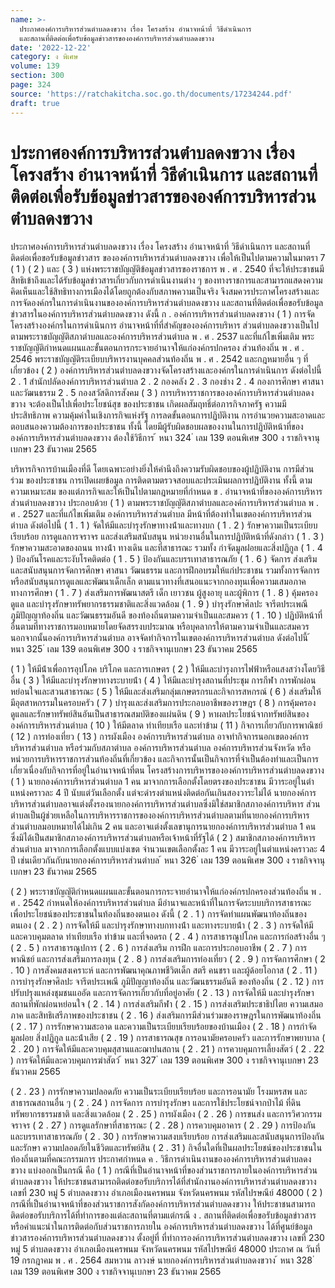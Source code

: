 ```yaml
---
name: >-
  ประกาศองค์การบริหารส่วนตำบลดงขวาง เรื่อง โครงสร้าง อำนาจหน้าที่ วิธีดำเนินการ
  และสถานที่ติดต่อเพื่อรับข้อมูลข่าวสารขององค์การบริหารส่วนตำบลดงขวาง
date: '2022-12-22'
category: ง พิเศษ
volume: 139
section: 300
page: 324
source: 'https://ratchakitcha.soc.go.th/documents/17234244.pdf'
draft: true
---
```


# ประกาศองค์การบริหารส่วนตำบลดงขวาง เรื่อง โครงสร้าง อำนาจหน้าที่ วิธีดำเนินการ และสถานที่ติดต่อเพื่อรับข้อมูลข่าวสารขององค์การบริหารส่วนตำบลดงขวาง

ประกาศองค์การบริหารส่วนตําบลดงขวาง เรื่อง โครงสร้าง อํานาจหน้าที่ วิธีดําเนินการ และสถานที่ติดต่อเพื่อขอรับข้อมูลข่าวสาร ขององค์การบริหารส่วนตําบลดงขวาง เพื่อให้เป็นไปตามความในมาตรา 7 ( 1 ) ( 2 ) และ ( 3 ) แห่งพระราชบัญญัติข้อมูลข่าวสารของราชการ พ . ศ . 2540 ที่จะให้ประชาชนมีสิทธิเข้าถึงและได้รับข้อมูลข่าวสารเกี่ยวกับการดําเนินงานต่าง ๆ ของทางราชการและสามารถแสดงความคิดเห็นและใช้สิทธิทางการเมืองได้โดยถูกต้องกับสภาพความเป็นจริง จึงสมควรประกาศโครงสร้างและการจัดองค์กรในการดําเนินงานขององค์การบริหารส่วนตําบลดงขวาง และสถานที่ติดต่อเพื่อขอรับข้อมูลข่าวสารในองค์การบริหารส่วนตําบลดงขวาง ดังนี้ ก . องค์การบริหารส่วนตําบลดงขวาง ( 1 ) การจัดโครงสร้างองค์กรในการดําเนินการ อํานาจหน้าที่ที่สําคัญขององค์การบริหาร ส่วนตําบลดงขวางเป็นไปตามพระราชบัญญัติสภาตําบลและองค์การบริหารส่วนตําบล พ . ศ . 2537 และที่แก้ไขเพิ่มเติม พระราชบัญญัติกําหนดแผนและขั้นตอนการกระจายอํานาจให้แก่องค์กรปกครอง ส่วนท้องถิ่น พ . ศ . 2546 พระราชบัญญัติระเบียบบริหารงานบุคคลส่วนท้องถิ่น พ . ศ . 2542 และกฎหมายอื่น ๆ ที่เกี่ยวข้อง ( 2 ) องค์การบริหารส่วนตําบลดงขวางจัดโครงสร้างและองค์กรในการดําเนินการ ดังต่อไปนี้ 2 . 1 สํานักปลัดองค์การบริหารส่วนตําบล 2 . 2 กองคลัง 2 . 3 กองช่าง 2 . 4 กองการศึกษา ศาสนาและวัฒนธรรม 2 . 5 กองสวัสดิการสังคม ( 3 ) การบริหารราชการขององค์การบริหารส่วนตําบลดงขวาง จะต้องเป็นไปเพื่อประโยชน์สุข ของประชาชน เกิดผลสัมฤทธิ์ต่อภารกิจภาครัฐ ความมีประสิทธิภาพ ความคุ้มค่าในเชิงภารกิจแห่งรัฐ การลดขั้นตอนการปฏิบัติงาน การอํานวยความสะอาดและตอบสนองความต้องการของประชาชน ทั้งนี้ โดยมีผู้รับผิดชอบผลของงานในการปฏิบัติหน้าที่ขององค์การบริหารส่วนตําบลดงขวาง ต้องใช้วิธีการ ้ หนา 324 ่ เลม 139 ตอนพิเศษ 300 ง ราชกิจจานุเบกษา 23 ธันวาคม 2565

บริหารกิจการบ้านเมืองที่ดี โดยเฉพาะอย่างยิ่งให้คํานึงถึงความรับผิดชอบของผู้ปฏิบัติงาน การมีส่วนร่วม ของประชาชน การเปิดเผยข้อมูล การติดตามตรวจสอบและประเมินผลการปฏิบัติงาน ทั้งนี้ ตามความเหมาะสม ของแต่ภารกิจและให้เป็นไปตามกฎหมายที่กําหนด ข . อํานาจหน้าที่ขององค์การบริหารส่วนตําบลดงขวาง ประกอบด้วย ( 1 ) ตามพระราชบัญญัติสภาตําบลและองค์การบริหารส่วนตําบล พ . ศ . 2527 และที่แก้ไขเพิ่มเติม องค์การบริหารส่วนตําบล มีหน้าที่ต้องทําในเขตองค์การบริหารส่วนตําบล ดังต่อไปนี้ ( 1 . 1 ) จัดให้มีและบํารุงรักษาทางน้ําและทางบก ( 1 . 2 ) รักษาความเป็นระเบียบเรียบร้อย การดูแลการจราจร และส่งเสริมสนับสนุน หน่วยงานอื่นในการปฏิบัติหน้าที่ดังกล่าว ( 1 . 3 ) รักษาความสะอาดของถนน ทางน้ํา ทางเดิน และที่สาธารณะ รวมทั้ง กําจัดมูลฝอยและสิ่งปฏิกูล ( 1 . 4 ) ป้องกันโรคและระงับโรคติดต่อ ( 1 . 5 ) ป้องกันและบรรเทาสาธารณภัย ( 1 . 6 ) จัดการ ส่งเสริมและสนับสนุนการจัดการศึกษา ศาสนา วัฒนธรรม และการฝึกอบรมให้แก่ประชาชน รวมทั้งการจัดการหรือสนับสนุนการดูแลและพัฒนาเด็กเล็ก ตามแนวทางที่เสนอแนะจากกองทุนเพื่อความเสมอภาคทางการศึกษา ( 1 . 7 ) ส่งเสริมการพัฒนาสตรี เด็ก เยาวชน ผู้สูงอายุ และผู้พิการ ( 1 . 8 ) คุ้มครอง ดูแล และบํารุงรักษาทรัพยากรธรรมชาติและสิ่งแวดล้อม ( 1 . 9 ) บํารุงรักษาศิลปะ จารีตประเพณี ภูมิปัญญาท้องถิ่น และวัฒนธรรมอันดี ของท้องถิ่นตามความจําเป็นและสมควร ( 1 . 10 ) ปฏิบัติหน้าที่อื่นตามที่ทางราชการมอบหมายโดยจัดสรรงบประมาณ หรือบุคลากรให้ตามความจําเป็นและสมควร นอกจากนั้นองค์การบริหารส่วนตําบล อาจจัดทํากิจการในเขตองค์การบริหารส่วนตําบล ดังต่อไปนี้ ้ หนา 325 ่ เลม 139 ตอนพิเศษ 300 ง ราชกิจจานุเบกษา 23 ธันวาคม 2565

( 1 ) ให้มีน้ําเพื่อการอุปโภค บริโภค และการเกษตร ( 2 ) ให้มีและบํารุงการไฟฟ้าหรือแสงสว่างโดยวิธีอื่น ( 3 ) ให้มีและบํารุงรักษาทางระบายน้ํา ( 4 ) ให้มีและบํารุงสถานที่ประชุม การกีฬา การพักผ่อนหย่อนใจและสวนสาธารณะ ( 5 ) ให้มีและส่งเสริมกลุ่มเกษตรกรและกิจการสหกรณ์ ( 6 ) ส่งเสริมให้มีอุตสาหกรรมในครอบครัว ( 7 ) บํารุงและส่งเสริมการประกอบอาชีพของราษฎร ( 8 ) การคุ้มครองดูแลและรักษาทรัพย์สินอันเป็นสาธารณสมบัติของแผ่นดิน ( 9 ) หาผลประโยชน์จากทรัพย์สินขององค์การบริหารส่วนตําบล ( 10 ) ให้มีตลาด ท่าเทียบเรือ และท่าข้าม ( 11 ) กิจการเกี่ยวกับการพาณิชย์ ( 12 ) การท่องเที่ยว ( 13 ) การผังเมือง องค์การบริหารส่วนตําบล อาจทํากิจการนอกเขตองค์การบริหารส่วนตําบล หรือร่วมกับสภาตําบล องค์การบริหารส่วนตําบล องค์การบริหารส่วนจังหวัด หรือหน่วยการบริหารราชการส่วนท้องถิ่นที่เกี่ยวข้อง และกิจการนั้นเป็นกิจการที่จําเป็นต้องทําและเป็นการเกี่ยวเนื่องกับกิจการที่อยู่ในอํานาจหน้าที่ตน โครงสร้างการบริหารขององค์การบริหารส่วนตําบลดงขวาง ( 1 ) นายกองค์การบริหารส่วนตําบล 1 คน มาจากการเลือกตั้งโดยตรงของประชาชน มีวาระอยู่ในตําแหน่งคราวละ 4 ปี นับแต่วันเลือกตั้ง แต่จะดํารงตําแหน่งติดต่อกันเกินสองวาระไม่ได้ นายกองค์การบริหารส่วนตําบลอาจแต่งตั้งรองนายกองค์การบริหารส่วนตําบลซึ่งมิใช่สมาชิกสภาองค์การบริหาร ส่วนตําบลเป็นผู้ช่วยเหลือในการบริหารราชการขององค์การบริหารส่วนตําบลตามที่นายกองค์การบริหาร ส่วนตําบลมอบหมายได้ไม่เกิน 2 คน และอาจแต่งตั้งเลขานุการนายกองค์การบริหารส่วนตําบล 1 คน ซึ่งมิได้เป็นสมาชิกสภาองค์การบริหารส่วนตําบลหรือเจ้าหน้าที่รัฐได้ ( 2 ) สมาชิกสภาองค์การบริหารส่วนตําบล มาจากการเลือกตั้งแบบแบ่งเขต จํานวนเขตเลือกตั้งละ 1 คน มีวาระอยู่ในตําแหน่งคราวละ 4 ปี เช่นเดียวกันกับนายกองค์การบริหารส่วนตําบล ้ หนา 326 ่ เลม 139 ตอนพิเศษ 300 ง ราชกิจจานุเบกษา 23 ธันวาคม 2565

( 2 ) พระราชบัญญัติกําหนดแผนและขั้นตอนการกระจายอํานาจให้แก่องค์กรปกครองส่วนท้องถิ่น พ . ศ . 2542 กําหนดให้องค์การบริหารส่วนตําบล มีอํานาจและหน้าที่ในการจัดระบบบริการสาธารณะ เพื่อประโยชน์ของประชาชนในท้องถิ่นของตนเอง ดังนี้ ( 2 . 1 ) การจัดทําแผนพัฒนาท้องถิ่นของตนเอง ( 2 . 2 ) การจัดให้มี และบํารุงรักษาทางบกทางน้ํา และทางระบายน้ํา ( 2 . 3 ) การจัดให้มีและควบคุมตลาด ท่าเทียบเรือ ท่าข้าม และที่จอดรถ ( 2 . 4 ) การสาธารณูปโภค และการก่อสร้างอื่น ๆ ( 2 . 5 ) การสาธารณูปการ ( 2 . 6 ) การส่งเสริม การฝึก และการประกอบอาชีพ ( 2 . 7 ) การพาณิชย์ และการส่งเสริมการลงทุน ( 2 . 8 ) การส่งเสริมการท่องเที่ยว ( 2 . 9 ) การจัดการศึกษา ( 2 . 10 ) การสังคมสงเคราะห์ และการพัฒนาคุณภาพชีวิตเด็ก สตรี คนชรา และผู้ด้อยโอกาส ( 2 . 11 ) การบํารุงรักษาศิลปะ จารีตประเพณี ภูมิปัญญาท้องถิ่น และวัฒนธรรมอันดี ของท้องถิ่น ( 2 . 12 ) การปรับปรุงแหล่งชุมชนแออัด และการจัดการเกี่ยวกับที่อยู่อาศัย ( 2 . 13 ) การจัดให้มี และบํารุงรักษาสถานที่พักผ่อนหย่อนใจ ( 2 . 14 ) การส่งเสริมกีฬา ( 2 . 15 ) การส่งเสริมประชาธิปไตย ความเสมอภาค และสิทธิเสรีภาพของประชาชน ( 2 . 16 ) ส่งเสริมการมีส่วนร่วมของราษฎรในการพัฒนาท้องถิ่น ( 2 . 17 ) การรักษาความสะอาด และความเป็นระเบียบเรียบร้อยของบ้านเมือง ( 2 . 18 ) การกําจัดมูลฝอย สิ่งปฏิกูล และน้ําเสีย ( 2 . 19 ) การสาธารณสุข การอนามัยครอบครัว และการรักษาพยาบาล ( 2 . 20 ) การจัดให้มีและควบคุมสุสานและฌาปนสถาน ( 2 . 21 ) การควบคุมการเลี้ยงสัตว์ ( 2 . 22 ) การจัดให้มีและควบคุมการฆ่าสัตว์ ้ หนา 327 ่ เลม 139 ตอนพิเศษ 300 ง ราชกิจจานุเบกษา 23 ธันวาคม 2565

( 2 . 23 ) การรักษาความปลอดภัย ความเป็นระเบียบเรียบร้อย และการอนามัย โรงมหรสพ และสาธารณสถานอื่น ๆ ( 2 . 24 ) การจัดการ การบํารุงรักษา และการใช้ประโยชน์จากป่าไม้ ที่ดิน ทรัพยากรธรรมชาติ และสิ่งแวดล้อม ( 2 . 25 ) การผังเมือง ( 2 . 26 ) การขนส่ง และการวิศวกรรมจราจร ( 2 . 27 ) การดูแลรักษาที่สาธารณะ ( 2 . 28 ) การควบคุมอาคาร ( 2 . 29 ) การป้องกันและบรรเทาสาธารณภัย ( 2 . 30 ) การรักษาความสงบเรียบร้อย การส่งเสริมและสนับสนุนการป้องกันและรักษา ความปลอดภัยในชีวิตและทรัพย์สิน ( 2 . 31 ) กิจอื่นใดที่เป็นผลประโยชน์ของประชาชนในท้องถิ่นตามที่คณะกรรมการ ประกาศกําหนด ค . วิธีการดําเนินงานขององค์การบริหารส่วนตําบลดงขวาง แบ่งออกเป็นกรณี คือ ( 1 ) กรณีที่เป็นอํานาจหน้าที่ของส่วนราชการภายในองค์การบริหารส่วนตําบลดงขวาง ให้ประชาชนสามารถติดต่อขอรับบริการได้ที่สํานักงานองค์การบริหารส่วนตําบลดงขวาง เลขที่ 230 หมู่ 5 ตําบลดงขวาง อําเภอเมืองนครพนม จังหวัดนครพนม รหัสไปรษณีย์ 48000 ( 2 ) กรณีที่เป็นอํานาจหน้าที่ของส่วนราชการสังกัดองค์การบริหารส่วนตําบลดงขวาง ให้ประชาชนสามารถติดต่อขอรับบริการได้ที่ทําการของแต่ละสถานที่ตามแต่กรณี ง . สถานที่ติดต่อเพื่อขอรับข้อมูลข่าวสารหรือคําแนะนําในการติดต่อกับส่วนราชการภายใน องค์การบริหารส่วนตําบลดงขวาง ได้ที่ศูนย์ข้อมูลข่าวสารองค์การบริหารส่วนตําบลดงขวาง ตั้งอยู่ที่ ที่ทําการองค์การบริหารส่วนตําบลดงขวาง เลขที่ 230 หมู่ 5 ตําบลดงขวาง อําเภอเมืองนครพนม จังหวัดนครพนม รหัสไปรษณีย์ 48000 ประกาศ ณ วันที่ 19 กรกฎาคม พ . ศ . 2564 สมหวาน ลาวงษ์ นายกองค์การบริหารส่วนตําบลดงขวาง ้ หนา 328 ่ เลม 139 ตอนพิเศษ 300 ง ราชกิจจานุเบกษา 23 ธันวาคม 2565
